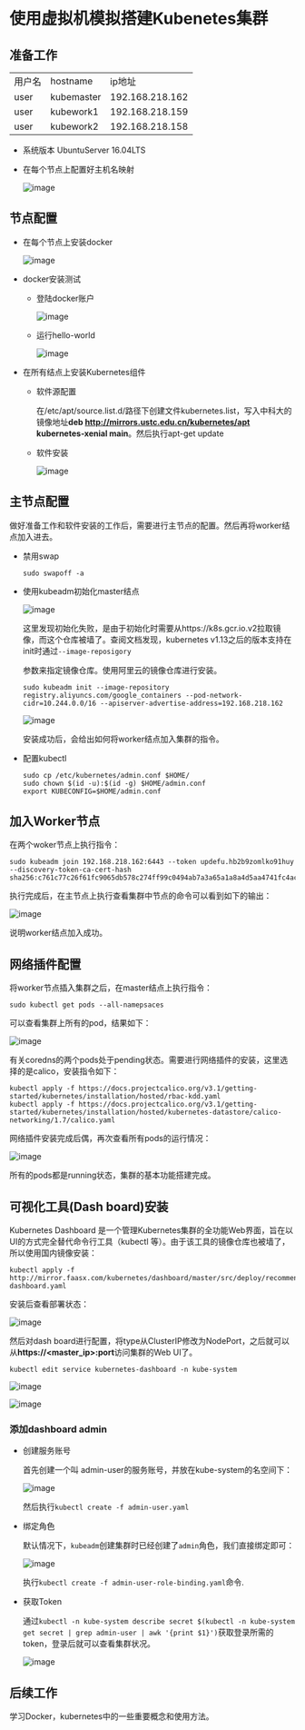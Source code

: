 # 使用虚拟机模拟搭建Kubenetes集群

## 准备工作

<table>
    <tr>
        <td>用户名</td>
    	<td>hostname</td>
    	<td>ip地址</td>
    </tr>
	<tr>
        <td>user</td>
        <td>kubemaster</td>
        <td>192.168.218.162</td>
	</tr>
    <tr>
        <td>user</td>
        <td>kubework1</td>
        <td>192.168.218.159</td>
	</tr>
	<tr>
        <td>user</td>
        <td>kubework2</td>
        <td>192.168.218.158</td>
	</tr>
</table>

+ 系统版本 UbuntuServer 16.04LTS

+ 在每个节点上配置好主机名映射

  ![image](./images/hosts.png)

  

## 节点配置

+ 在每个节点上安装docker

  ![image](./images/docker.png)

+ docker安装测试

  + 登陆docker账户

    ![image](./images/dockerlogin.png)

  + 运行hello-world

    ![image](./images/docker-hello.png)

+ 在所有结点上安装Kubernetes组件

  + 软件源配置

    在/etc/apt/source.list.d/路径下创建文件kubernetes.list，写入中科大的镜像地址**deb http://mirrors.ustc.edu.cn/kubernetes/apt kubernetes-xenial main**。然后执行apt-get update

  + 软件安装

    ![image](./images/install.png)

## 主节点配置

做好准备工作和软件安装的工作后，需要进行主节点的配置。然后再将worker结点加入进去。

+ 禁用swap

  ``` shell
  sudo swapoff -a
  ```

+ 使用kubeadm初始化master结点

  ![image](./images/kubeadm-init-fail.png)

  这里发现初始化失败，是由于初始化时需要从https://k8s.gcr.io.v2拉取镜像，而这个仓库被墙了。查阅文档发现，kubernetes v1.13之后的版本支持在init时通过<code>--image-reposigory</code>

  参数来指定镜像仓库。使用阿里云的镜像仓库进行安装。

  ```shell
  sudo kubeadm init --image-repository registry.aliyuncs.com/google_containers --pod-network-cidr=10.244.0.0/16 --apiserver-advertise-address=192.168.218.162
  ```

  ![image](./images/kubeadm-init-success.png)

  安装成功后，会给出如何将worker结点加入集群的指令。

+ 配置kubectl

  ```shell
  sudo cp /etc/kubernetes/admin.conf $HOME/
  sudo chown $(id -u):$(id -g) $HOME/admin.conf
  export KUBECONFIG=$HOME/admin.conf
  ```

## 加入Worker节点

在两个woker节点上执行指令：

```shell
sudo kubeadm join 192.168.218.162:6443 --token updefu.hb2b9zomlko91huy --discovery-token-ca-cert-hash sha256:c761c77c26f61fc9065db578c274ff99c0494ab7a3a65a1a8a4d5aa4741fc4ac
```

执行完成后，在主节点上执行查看集群中节点的命令可以看到如下的输出：

![image](./images/workeradd.png)

说明worker结点加入成功。

## 网络插件配置

将worker节点插入集群之后，在master结点上执行指令：

```shell
sudo kubectl get pods --all-namepsaces
```

可以查看集群上所有的pod，结果如下：

![image](./images/kubectl-pods-pending.png)

有关coredns的两个pods处于pending状态。需要进行网络插件的安装，这里选择的是calico，安装指令如下：

```shell
kubectl apply -f https://docs.projectcalico.org/v3.1/getting-started/kubernetes/installation/hosted/rbac-kdd.yaml
kubectl apply -f https://docs.projectcalico.org/v3.1/getting-started/kubernetes/installation/hosted/kubernetes-datastore/calico-networking/1.7/calico.yaml
```

网络插件安装完成后偶，再次查看所有pods的运行情况：

![image](./images/kubectl-pods-running.png)

所有的pods都是running状态，集群的基本功能搭建完成。

## 可视化工具(Dash board)安装

Kubernetes Dashboard 是一个管理Kubernetes集群的全功能Web界面，旨在以UI的方式完全替代命令行工具（kubectl 等）。由于该工具的镜像仓库也被墙了，所以使用国内镜像安装：

```shell
kubectl apply -f http://mirror.faasx.com/kubernetes/dashboard/master/src/deploy/recommended/kubernetes-dashboard.yaml
```

安装后查看部署状态：

![image](./images/dashboard-running.png)

然后对dash board进行配置，将type从ClusterIP修改为NodePort，之后就可以从**https://<master_ip>:port**访问集群的Web UI了。

```shell
kubectl edit service kubernetes-dashboard -n kube-system
```

![image](./images/dashboard-config.png)

![image](./images/dashboard-login.png)

### 添加dashboard admin

+ 创建服务账号

  首先创建一个叫 admin-user的服务账号，并放在kube-system的名空间下：

  ![image](./images/admin-user-yaml.png)

  然后执行<code>kubectl create -f admin-user.yaml</code>

+ 绑定角色

  默认情况下，`kubeadm`创建集群时已经创建了`admin`角色，我们直接绑定即可：

  ![image](./images/admin-user-binding-yaml.png)

  执行`kubectl create -f admin-user-role-binding.yaml`命令.

+ 获取Token

  通过`kubectl -n kube-system describe secret $(kubectl -n kube-system get secret | grep admin-user | awk '{print $1}')`获取登录所需的token，登录后就可以查看集群状况。

  ![image](./images/dashboard.png)



## 后续工作

学习Docker，kubernetes中的一些重要概念和使用方法。